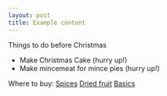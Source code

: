 ```yaml
---
layout: post
title: Example content
---
```


Things to do before Christmas

- Make Christmas Cake (hurry up!)
- Make mincemeat for mince pies (hurry up!)

Where to buy:
[Spices](http://www.steenbergs.co.uk)
[Dried fruit](http://www.goodnessdirect.co.uk)
[Basics](http://www.ocado.com)
